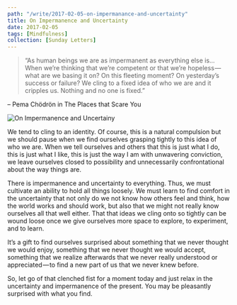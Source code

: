 ```yaml
---
path: "/write/2017-02-05-on-impermanance-and-uncertainty"
title: On Impermanence and Uncertainty
date: 2017-02-05
tags: [Mindfulness]
collection: [Sunday Letters]
---
```


> “As human beings we are as impermanent as everything else is…When we’re thinking that we’re competent or that we’re hopeless — what are we basing it on? On this fleeting moment? On yesterday’s success or failure? We cling to a fixed idea of who we are and it cripples us. Nothing and no one is fixed.”

– Pema Chödrön in The Places that Scare You

![On Impermanence and Uncertainy](./img/february-5-fb.webp)

We tend to cling to an identity. Of course, this is a natural compulsion but we should pause when we find ourselves grasping tightly to this idea of who we are. When we tell ourselves and others that this is just what I do, this is just what I like, this is just the way I am with unwavering conviction, we leave ourselves closed to possibility and unnecessarily confrontational about the way things are.

There is impermanence and uncertainty to everything. Thus, we must cultivate an ability to hold all things loosely. We must learn to find comfort in the uncertainty that not only do we not know how others feel and think, how the world works and should work, but also that we might not really know ourselves all that well either. That that ideas we cling onto so tightly can be wound loose once we give ourselves more space to explore, to experiment, and to learn.

It’s a gift to find ourselves surprised about something that we never thought we would enjoy, something that we never thought we would accept, something that we realize afterwards that we never really understood or appreciated — to find a new part of us that we never knew before.

So, let go of that clenched fist for a moment today and just relax in the uncertainty and impermanence of the present. You may be pleasantly surprised with what you find.
